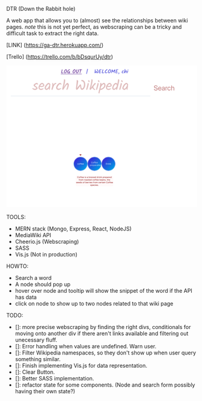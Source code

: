 DTR (Down the Rabbit hole) 

A web app that allows you to (almost) see the relationships between wiki pages. 
*note* this is not yet perfect, as webscraping can be a tricky and difficult task to extract the right data.

[LINK] (https://ga-dtr.herokuapp.com/)

[Trello] (https://trello.com/b/bDsqurUy/dtr)

![nodes](public/screenshot.png)

TOOLS:
- MERN stack (Mongo, Express, React, NodeJS)
- MediaWiki API 
- Cheerio.js (Webscraping)
- SASS
- Vis.js (Not in production) 

HOWTO: 
- Search a word 
- A node should pop up
- hover over node and tooltip will show the snippet of the word if the API has data
- click on node to show up to two nodes related to that wiki page

TODO:
- []: more precise webscraping by finding the right divs, conditionals for moving onto another div if there aren't links available and filtering out unecessary fluff.
- []: Error handling when values are undefined. Warn user.
- []: Filter Wikipedia namespaces, so they don't show up when user query something similar.
- []: Finish implementing Vis.js for data representation.
- []: Clear Button.
- []: Better SASS implementation.
- []: refactor state for some components. (Node and search form possibly having their own state?)


